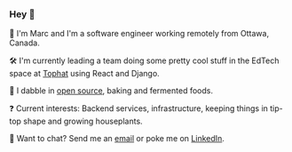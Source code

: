 ### Hey :wave:

🧔 I'm Marc and I'm a software engineer working remotely from Ottawa, Canada.

🛠️ I'm currently leading a team doing some pretty cool stuff in the EdTech space at [Tophat](https://tophat.com/company/work-with-us/) using React and Django.

🧠 I dabble in [open source](https://github.com/tophat/), baking and fermented foods.

❓ Current interests: Backend services, infrastructure, keeping things in tip-top shape and growing houseplants.

💬 Want to chat? Send me an [email](mailto:hello@karnov.club) or poke me on [LinkedIn](https://www.linkedin.com/in/marccataford/).
